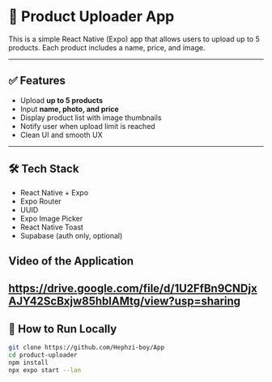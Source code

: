 # 🛒 Product Uploader App

This is a simple React Native (Expo) app that allows users to upload up to 5 products. Each product includes a name, price, and image.

---

## ✅ Features

- Upload **up to 5 products**
- Input **name, photo, and price**
- Display product list with image thumbnails
- Notify user when upload limit is reached
- Clean UI and smooth UX

---

## 🛠️ Tech Stack

- React Native + Expo
- Expo Router
- UUID
- Expo Image Picker
- React Native Toast
- Supabase (auth only, optional)


## Video of the Application 
https://drive.google.com/file/d/1U2FfBn9CNDjxAJY42ScBxjw85hblAMtg/view?usp=sharing
---

## 🚀 How to Run Locally

```bash
git clone https://github.com/Hephzi-boy/App
cd product-uploader
npm install
npx expo start --lan
